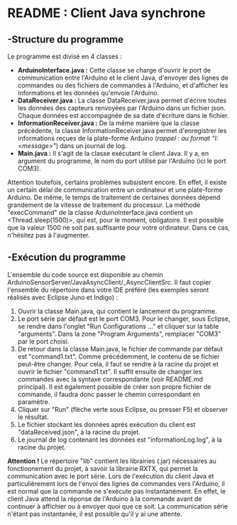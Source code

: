 README : Client Java synchrone
=========
-Structure du programme
-------

Le programme est divisé en 4 classes : 
* __ArduinoInterface.java :__ Cette classe se charge d'ouvrir le port de communication entre l'Arduino et le client Java, d'envoyer des lignes de commandes ou des fichiers de commandes à l'Arduino, et d'afficher les informations et les données qu'envoie l'Arduino. 
* __DataReceiver.java :__ La classe DataReceiver.java permet d'écrire toutes les données des capteurs renvoyées par l'Arduino dans un fichier json. Chaque données est accompagnée de sa date d'écriture dans le fichier. 
* __InformationReceiver.java :__ De la même manière que la classe précédente, la classe InformationReceiver.java permet d'enregistrer les informations reçues de la plate-forme Arduino (_rappel : au format "I: &lt;message>"_) dans un journal de log.
* __Main.java :__ Il s'agit de la classe exécutant le client Java. Il y a, en argument du programme, le nom du port utilisé par l'Arduino (ici le port COM3). 

Attention toutefois, certains problèmes subsistent encore. En effet, il existe un certain délai de communication entre un ordinateur et une plate-forme Arduino. De même, le temps de traitement de certaines données dépend grandement de la vitesse de traitement du processur. 
La méthode "execCommand" de la classe ArduinoInterface.java contient un &lt;Thread.sleep(1500)>, qui est, pour le moment, obligatoire. 
Il est possible que la valeur 1500 ne soit pas suffisante pour votre ordinateur. Dans ce cas, n'hésitez pas à l'augmenter. 

-Exécution du programme 
--------

L'ensemble du code source est disponible au chemin ArduinoSensorServer/JavaAsyncClient/_AsyncClientSrc. 
Il faut copier l'ensemble du répertoire dans votre IDE préféré (les exemples seront réalisés avec Eclipse Juno et Indigo) : 

1. Ouvrir la classe Main.java, qui contient le lancement du programme.  
2. Le port série par défaut est le port COM3. Pour le changer, sous Eclipse, se rendre dans l'onglet "Run Configurations ..." et cliquer sur la table "arguments". Dans la zone "Program Arguments", remplacer "COM3" par le port choisi. 
3. De retour dans la classe Main.java, le fichier de commande par défaut est "command1.txt". Comme précédemment, le contenu de se fichier peut-être changer. Pour cela, il faut se rendre à la racine du projet et ouvrir le fichier "command1.txt". Il suffit ensuite de changer les commandes avec la syntaxe correspondante (voir README.md principal). Il est également possible de créer son propre fichier de commande, il faudra donc passer le chemin correspondant en paramètre. 
4. Cliquer sur "Run" (flèche verte sous Eclipse, ou presser F5) et observer le résultat. 
5. Le fichier stockant les données après exécution du client est "dataReceived.json", à la racine du projet.
6. Le journal de log contenant les données est "informationLog.log", à la racine du projet. 


__Attention !__ Le répertoire "lib" contient les librairies (.jar) nécessaires au fonctionnement du projet, à savoir la librairie RXTX, qui permet la communication avec le port série. 
Lors de l'exécution du client Java et particulièrement lors de l'envoi des lignes de commandes vers l'Arduino, il est normal que la commande ne s'exécute pas instantanément. 
En effet, le client Java attend la réponse de l'Arduino à la commande avant de continuer à affichier ou à envoyer quoi que ce soit. La communication série n'étant pas instantanée, il est possible qu'il y ai une attente. 
